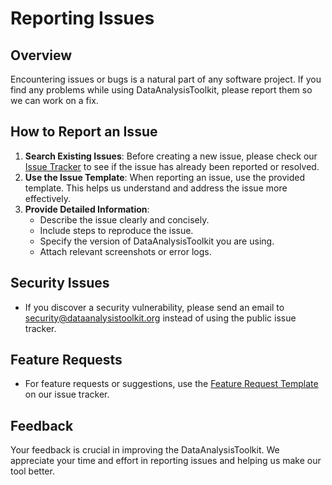 # Reporting Issues

## Overview

Encountering issues or bugs is a natural part of any software project. If you find any problems while using DataAnalysisToolkit, please report them so we can work on a fix.

## How to Report an Issue

1. **Search Existing Issues**: Before creating a new issue, please check our [Issue Tracker](link-to-issue-tracker) to see if the issue has already been reported or resolved.
2. **Use the Issue Template**: When reporting an issue, use the provided template. This helps us understand and address the issue more effectively.
3. **Provide Detailed Information**:
   - Describe the issue clearly and concisely.
   - Include steps to reproduce the issue.
   - Specify the version of DataAnalysisToolkit you are using.
   - Attach relevant screenshots or error logs.

## Security Issues

- If you discover a security vulnerability, please send an email to [security@dataanalysistoolkit.org](mailto:security@dataanalysistoolkit.org) instead of using the public issue tracker.

## Feature Requests

- For feature requests or suggestions, use the [Feature Request Template](link-to-feature-request-template) on our issue tracker.

## Feedback

Your feedback is crucial in improving the DataAnalysisToolkit. We appreciate your time and effort in reporting issues and helping us make our tool better.
